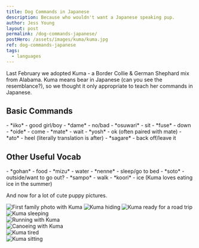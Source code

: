```yaml
---
title: Dog Commands in Japanese
description: Because who wouldn't want a Japanese speaking pup.
author: Jess Young
layout: post
permalink: /dog-commands-japanese/
postHero: /assets/images/kuma/kuma.jpg
ref: dog-commands-japanese
tags:
  - languages
---
```

Last February we adopted Kuma - a Border Collie & German Shephard mix from Alabama. Kuma means bear in Japanese (can you see the resemblance?), so we thought it only appropriate to teach her commands in Japanese.

<h2>Basic Commands</h2>
- *iiko* - good girl/boy
- *dame* - no/bad
- *osuwari* - sit
- *fuse* - down
- *oide* - come
- *mate* - wait
- *yosh* - ok (often paired with mate)
- *ato* - heel (literally translation is after)
- *sagare* - back off/leave it

<h2>Other Useful Vocab</h2>
- *gohan* - food
- *mizu* - water
- *nenne* - sleep/go to bed
- *soto* - outside/want to go out?
- *sampo* - walk
- *koori* - ice (Kuma loves eating ice in the summer)

And now for a lot of cute puppy pictures.

<img src="/assets/images/kuma/family.jpg" alt="First family photo with Kuma">
<img src="/assets/images/kuma/hiding.jpg" alt="Kuma hiding">
<img src="/assets/images/kuma/car.jpg" alt="Kuma ready for a road trip">
<div class="portrait-photo">
    <img src="/assets/images/kuma/egg.jpg" alt="Kuma sleeping">
</div>
<img src="/assets/images/kuma/run.jpg" alt="Running with Kuma">
<div class="portrait-photo">
  <img src="/assets/images/kuma/canoe.jpg" alt="Canoeing with Kuma">
</div>
<img src="/assets/images/kuma/tongue.jpg" alt="Kuma tired">
<div class="portrait-photo">
  <img src="/assets/images/kuma/sitting.jpg" alt="Kuma sitting">
</div>

